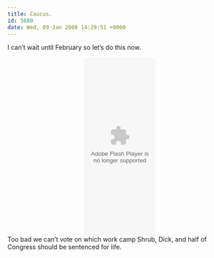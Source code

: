 ```yaml
---
title: Caucus.
id: 5880
date: Wed, 09 Jan 2008 14:29:51 +0000
---
```


I can’t wait until February so let’s do this now.



<div align="center"><embed align="middle" allownetworking="all" allowscriptaccess="always" bgcolor="ffffff" flashvars="s=863&t=1&textcolor=333333&e=None&bgurl=&view=Site&border=true" height="400" name="electionvine_widget" quality="high" src="http://i.newsvine.com/_vine/swf/electionwidget.swf" type="application/x-shockwave-flash" width="160"></embed></div>Too bad we can’t vote on which work camp Shrub, Dick, and half of Congress should be sentenced for life.





